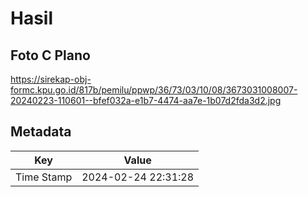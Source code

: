 # Hasil

## Foto C Plano

https://sirekap-obj-formc.kpu.go.id/817b/pemilu/ppwp/36/73/03/10/08/3673031008007-20240223-110601--bfef032a-e1b7-4474-aa7e-1b07d2fda3d2.jpg


## Metadata

| Key        | Value               |
| ---------- | ------------------- |
| Time Stamp | 2024-02-24 22:31:28 |



